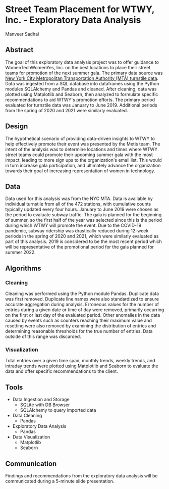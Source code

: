 # Street Team Placement for WTWY, Inc. - Exploratory Data Analysis
Manveer Sadhal

## Abstract
The goal of this exploratory data analysis project was to offer guidance to WomenTechWomenYes, Inc. on the best locations to place their street teams for promotion of the next summer gala. The primary data source was [New York City Metropolitan Transportation Authority (MTA) turnstile data](http://web.mta.info/developers/turnstile.html).
Data was ingested from a SQL database into dataframes using the Python modules SQLAlchemy and Pandas and cleaned. After cleaning, data was plotted using Matplotlib and Seaborn, then analyzed to formulate specific recommendations to aid WTWY's promotion efforts. The primary period evaluated for turnstile data was January to June 2019. Additional periods from the spring of 2020 and 2021 were similarly evaluated.

## Design
The hypothetical scenario of providing data-driven insights to WTWY to help effectively promote their event was presented by the Metis team. The intent of the analysis was to determine locations and times where WTWY street teams could promote their upcoming summer gala with the most impact, leading to more sign ups to the organization's email list. This would in turn increase gala participation, and ultimately advance the organization towards their goal of increasing representation of women in technology.

## Data
Data used for this analysis was from the NYC MTA. Data is available by individual turnstile from all of the 472 stations, with cumulative counts typically updated every four hours.
January to June 2019 were chosen as the period to evaluate subway traffic. The gala is planned for the beginning of summer, so the first half of the year was selected since this is the period during which WTWY will promote the event. Due to the COVID-19 pandemic, subway ridership was drastically reduced during 12-week periods in the spring of 2020 and 2021, which were similarly evaluated as part of this analysis. 2019 is considered to be the most recent period which will be representative of the promotional period for the gala planned for summer 2022.


## Algorithms
### Cleaning
Cleaning was performed using the Python module Pandas. Duplicate data was first removed. Duplicate line names were also standardized to ensure accurate aggregation during analysis.
Erroneous values for the number of entries during a given date or time of day were removed, primarily occurring on the first or last day of the evaluated period. Other anomalies in the data caused by events such as counters reaching their maximum value and resetting were also removed by examining the distribution of entries and determining reasonable thresholds for the true number of entries. Data outside of this range was discarded.

### Visualization
Total entries over a given time span, monthly trends, weekly trends, and intraday trends were plotted using Matplotlib and Seaborn to evaluate the data and offer specific recommendations to the client.


## Tools
- Data Ingestion and Storage
    - SQLite with DB Browser
    - SQLAlchemy to query imported data
- Data Cleaning
    - Pandas
- Exploratory Data Analysis
    - Pandas
- Data Visualization
    - Matplotlib
    - Seaborn


## Communication
Findings and recommendations from the exploratory data analysis will be communicated during a 5-minute slide presentation.
